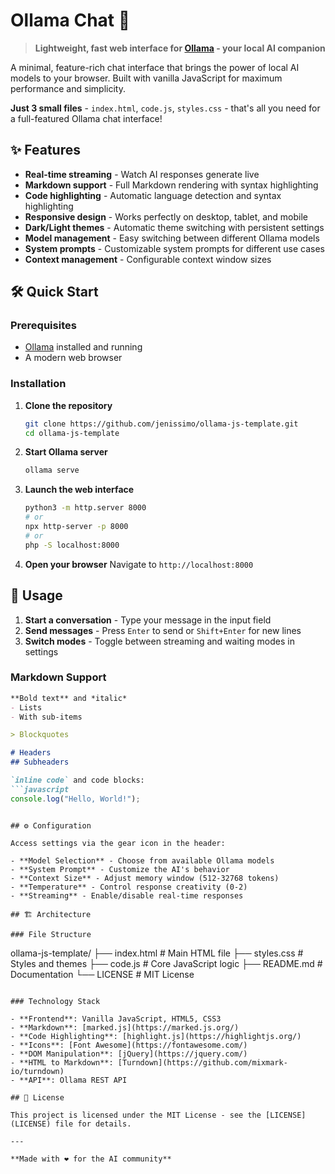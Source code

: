 # Ollama Chat 🚀

> **Lightweight, fast web interface for [Ollama](https://ollama.com/) - your local AI companion**

A minimal, feature-rich chat interface that brings the power of local AI models to your browser. Built with vanilla JavaScript for maximum performance and simplicity.

**Just 3 small files** - `index.html`, `code.js`, `styles.css` - that's all you need for a full-featured Ollama chat interface!

## ✨ Features

- **Real-time streaming** - Watch AI responses generate live
- **Markdown support** - Full Markdown rendering with syntax highlighting
- **Code highlighting** - Automatic language detection and syntax highlighting
- **Responsive design** - Works perfectly on desktop, tablet, and mobile
- **Dark/Light themes** - Automatic theme switching with persistent settings
- **Model management** - Easy switching between different Ollama models
- **System prompts** - Customizable system prompts for different use cases
- **Context management** - Configurable context window sizes

## 🛠 Quick Start

### Prerequisites

- [Ollama](https://ollama.com/) installed and running
- A modern web browser

### Installation

1. **Clone the repository**
   ```bash
   git clone https://github.com/jenissimo/ollama-js-template.git
   cd ollama-js-template
   ```

2. **Start Ollama server**
   ```bash
   ollama serve
   ```

3. **Launch the web interface**
   ```bash
   python3 -m http.server 8000
   # or
   npx http-server -p 8000
   # or
   php -S localhost:8000
   ```

4. **Open your browser**
   Navigate to `http://localhost:8000`

## 📖 Usage

1. **Start a conversation** - Type your message in the input field
2. **Send messages** - Press `Enter` to send or `Shift+Enter` for new lines
3. **Switch modes** - Toggle between streaming and waiting modes in settings

### Markdown Support
```markdown
**Bold text** and *italic*
- Lists
- With sub-items

> Blockquotes

# Headers
## Subheaders

`inline code` and code blocks:
```javascript
console.log("Hello, World!");
```
```

## ⚙️ Configuration

Access settings via the gear icon in the header:

- **Model Selection** - Choose from available Ollama models
- **System Prompt** - Customize the AI's behavior
- **Context Size** - Adjust memory window (512-32768 tokens)
- **Temperature** - Control response creativity (0-2)
- **Streaming** - Enable/disable real-time responses

## 🏗 Architecture

### File Structure
```
ollama-js-template/
├── index.html          # Main HTML file
├── styles.css          # Styles and themes
├── code.js            # Core JavaScript logic
├── README.md          # Documentation
└── LICENSE            # MIT License
```

### Technology Stack

- **Frontend**: Vanilla JavaScript, HTML5, CSS3
- **Markdown**: [marked.js](https://marked.js.org/)
- **Code Highlighting**: [highlight.js](https://highlightjs.org/)
- **Icons**: [Font Awesome](https://fontawesome.com/)
- **DOM Manipulation**: [jQuery](https://jquery.com/)
- **HTML to Markdown**: [Turndown](https://github.com/mixmark-io/turndown)
- **API**: Ollama REST API

## 📄 License

This project is licensed under the MIT License - see the [LICENSE](LICENSE) file for details.

---

**Made with ❤️ for the AI community**
